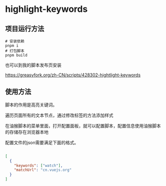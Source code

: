 # highlight-keywords



## 项目运行方法

```shell
# 安装依赖
pnpm i
# 打包脚本
pnpm build
```
也可以到我的脚本发布页安装

https://greasyfork.org/zh-CN/scripts/428302-hightlight-keywords

## 使用方法

脚本的作用是高亮关键词。

遍历页面所有的文本节点，通过修改标签的方法添加样式

在油猴脚本的菜单里面，打开配置面板，就可以配置脚本，配置信息使用油猴脚本的存储存在浏览器本地

配置文件的json需要满足下面的格式。

```json

[
  {
    "keywords": ["watch"],
    "matchUrl": "cn.vuejs.org"
  }
]

```


